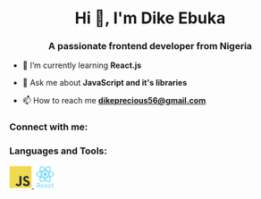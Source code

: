 # <h1 align="center">Hi 👋, I'm Dike Ebuka</h1>
<h3 align="center">A passionate frontend developer from Nigeria</h3>

- 🌱 I’m currently learning **React.js**

- 💬 Ask me about **JavaScript and it's libraries**

- 📫 How to reach me **dikeprecious56@gmail.com**

<h3 align="left">Connect with me:</h3>
<p align="left">
</p>

<h3 align="left">Languages and Tools:</h3>
<p align="left"> <a href="https://developer.mozilla.org/en-US/docs/Web/JavaScript" target="_blank" rel="noreferrer"> <img src="https://raw.githubusercontent.com/devicons/devicon/master/icons/javascript/javascript-original.svg" alt="javascript" width="40" height="40"/> </a> <a href="https://reactjs.org/" target="_blank" rel="noreferrer"> <img src="https://raw.githubusercontent.com/devicons/devicon/master/icons/react/react-original-wordmark.svg" alt="react" width="40" height="40"/> </a> </p>
